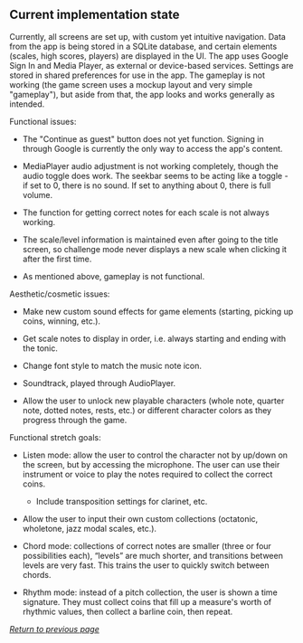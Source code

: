 ## Current implementation state

Currently, all screens are set up, with custom yet intuitive navigation. Data from the app is being stored in a SQLite database, and certain elements (scales, high scores, players) are displayed in the UI. The app uses Google Sign In and Media Player, as external or device-based services. Settings are stored in shared preferences for use in the app. The gameplay is not working (the game screen uses a mockup layout and very simple "gameplay"), but aside from that, the app looks and works generally as intended.

Functional issues:

* The "Continue as guest" button does not yet function. Signing in through Google is currently the only way to access the app's content.

* MediaPlayer audio adjustment is not working completely, though the audio toggle does work. The seekbar seems to be acting like a toggle - if set to 0, there is no sound. If set to anything about 0, there is full volume.

* The function for getting correct notes for each scale is not always working.

* The scale/level information is maintained even after going to the title screen, so challenge mode never displays a new scale when clicking it after the first time.

* As mentioned above, gameplay is not functional.

Aesthetic/cosmetic issues:

* Make new custom sound effects for game elements (starting, picking up coins, winning, etc.).

* Get scale notes to display in order, i.e. always starting and ending with the tonic.

* Change font style to match the music note icon.

* Soundtrack, played through AudioPlayer.

* Allow the user to unlock new playable characters (whole note, quarter note, dotted notes, rests, etc.) or different character colors as they progress through the game.

Functional stretch goals:

* Listen mode: allow the user to control the character not by up/down on the screen, but by accessing the microphone. The user can use their instrument or voice to play the notes required to collect the correct coins.

    * Include transposition settings for clarinet, etc.
  
* Allow the user to input their own custom collections (octatonic, wholetone, jazz modal scales, etc.).

* Chord mode: collections of correct notes are smaller (three or four possibilities each), “levels” are much shorter, and transitions between levels are very fast. This trains the user to quickly switch between chords.
  
* Rhythm mode: instead of a pitch collection, the user is shown a time signature. They must collect coins that fill up a measure's worth of rhythmic values, then collect a barline coin, then repeat.

[*Return to previous page*](index.md#current-implementation-state) 